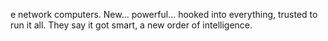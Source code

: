 e network computers. New... powerful... hooked into everything, trusted to run it all. They say it got smart, a new order of intelligence.
